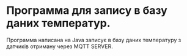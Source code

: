 # Программа для запису в базу даних температур. 

Программа написана на Java записує в базу даних температуру з датчиків отриману через MQTT SERVER.
